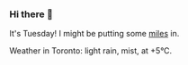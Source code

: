 ### Hi there :wave:

It's Tuesday! I might be putting some [miles](https://www.strava.com/athletes/889963) in.

Weather in Toronto: light rain, mist, at +5°C.
